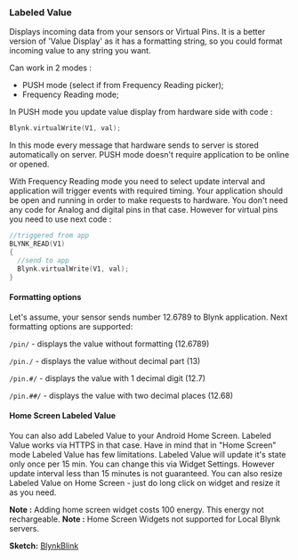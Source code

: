 
### Labeled Value

Displays incoming data from your sensors or Virtual Pins. It is a better version of 'Value Display' as it has a formatting 
string, so you could format incoming value to any string you want.

Can work in 2 modes : 

- PUSH mode (select if from Frequency Reading picker);
- Frequency Reading mode;

In PUSH mode you update value display from hardware side with code : 
 
```cpp
Blynk.virtualWrite(V1, val); 
```

In this mode every message that hardware sends to server is stored automatically on server. PUSH mode doesn't require 
application to be online or opened.

With Frequency Reading mode you need to select update interval and application will trigger events with required timing. 
Your application should be open and running in order to make requests to hardware. You don't need any code for Analog and 
digital pins in that case. However for virtual pins you need to use next code : 

```cpp
//triggered from app
BLYNK_READ(V1)
{
  //send to app
  Blynk.virtualWrite(V1, val);
}
```

#### Formatting options

Let's assume, your sensor sends number 12.6789 to Blynk application.
Next formatting options are supported:

```/pin/``` - displays the value without formatting (12.6789)

```/pin./``` - displays the value without decimal part (13)

```/pin.#/``` - displays the value with 1 decimal digit (12.7)

```/pin.##/``` - displays the value with two decimal places (12.68)

#### Home Screen Labeled Value

You can also add Labeled Value to your Android Home Screen. Labeled Value works via HTTPS in that case. 
Have in mind that in "Home Screen" mode Labeled Value has few limitations. Labeled Value will update it's state only 
once per 15 min. You can change this via Widget Settings. However update interval less than 15 minutes is not guaranteed. 
You can also resize Labeled Value on Home Screen - just do long click on widget and resize it as you need.

**Note :** Adding home screen widget costs 100 energy. This energy not rechargeable.
**Note :** Home Screen Widgets not supported for Local Blynk servers.

**Sketch:** [BlynkBlink](https://github.com/blynkkk/blynk-library/blob/master/examples/GettingStarted/BlynkBlink/BlynkBlink.ino)